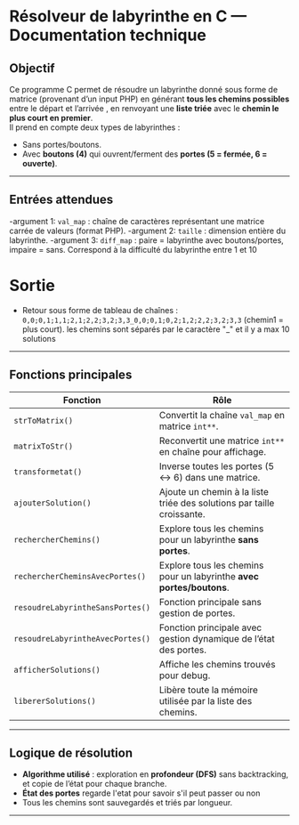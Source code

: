 # Résolveur de labyrinthe en C — Documentation technique

## Objectif

Ce programme C permet de résoudre un labyrinthe donné sous forme de matrice (provenant d’un input PHP) en générant **tous les chemins possibles** entre le départ et l’arrivée , en renvoyant une **liste triée** avec le **chemin le plus court en premier**.  
Il prend en compte deux types de labyrinthes :
- Sans portes/boutons.
- Avec **boutons (4)** qui ouvrent/ferment des **portes (5 = fermée, 6 = ouverte)**.

---

## Entrées attendues

-argument 1: `val_map` : chaîne de caractères représentant une matrice carrée de valeurs (format PHP).
-argument 2: `taille` : dimension entière du labyrinthe.
-argument 3: `diff_map` : paire = labyrinthe avec boutons/portes, impaire = sans. Correspond à la difficulté du labyrinthe entre 1 et 10

# Sortie
- Retour sous forme de tableau de chaînes : `0,0;0,1;1,1;2,1;2,2;3,2;3,3_0,0;0,1;0,2;1,2;2,2;3,2;3,3` (chemin1 = plus court). les chemins sont séparés par le caractère "_" et il y a max 10 solutions
---

## Fonctions principales

|             Fonction             |                                 Rôle                                   |
|----------------------------------|------------------------------------------------------------------------|
| `strToMatrix()`                  | Convertit la chaîne `val_map` en matrice `int**`.                      |
| `matrixToStr()`                  | Reconvertit une matrice `int**` en chaîne pour affichage.              |
| `transformetat()`                | Inverse toutes les portes (5 ↔ 6) dans une matrice.                    |
| `ajouterSolution()`              | Ajoute un chemin à la liste triée des solutions par taille croissante. |
| `rechercherChemins()`            | Explore tous les chemins pour un labyrinthe **sans portes**.           |
| `rechercherCheminsAvecPortes()`  | Explore tous les chemins pour un labyrinthe **avec portes/boutons**.   |
| `resoudreLabyrintheSansPortes()` | Fonction principale sans gestion de portes.                            |
| `resoudreLabyrintheAvecPortes()` | Fonction principale avec gestion dynamique de l’état des portes.       |
| `afficherSolutions()`            | Affiche les chemins trouvés pour debug.                                |
| `libererSolutions()`             | Libère toute la mémoire utilisée par la liste des chemins.             |

---

## Logique de résolution

- **Algorithme utilisé** : exploration en **profondeur (DFS)** sans backtracking, et copie de l’état pour chaque branche.
- **État des portes** regarde l'etat pour savoir s'il peut passer ou non
- Tous les chemins sont sauvegardés et triés par longueur.


---


